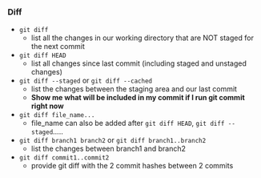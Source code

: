 ### Diff
- `git diff`
    - list all the changes in our working directory that are NOT staged for the next commit
- `git diff HEAD`
    - list all changes since last commit (including staged and unstaged changes)
- `git diff --staged` or `git diff --cached`
    - list the changes between the staging area and our last commit
    - **Show me what will be included in my commit if I run git commit right now**
- `git diff file_name...`
    - file_name can also be added after `git diff HEAD`, `git diff --staged`.....
- `git diff branch1 branch2` or `git diff branch1..branch2`
    - list the changes between branch1 and branch2
- `git diff commit1..commit2`
    - provide git diff with the 2 commit hashes between 2 commits